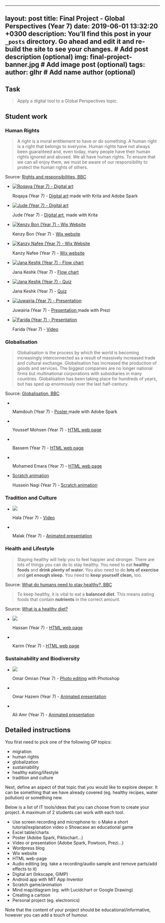 
---
layout: post
title:  Final Project - Global Perspectives (Year 7)
date:   2019-06-01 13:32:20 +0300
description: You’ll find this post in your `_posts` directory. Go ahead and edit it and re-build the site to see your changes. # Add post description (optional)
img: final-project-banner.jpg # Add image post (optional)
tags:
author: glhr # Add name author (optional)
---
## Task

> Apply a digital tool to a Global Perspectives topic.

## Student work

### Human Rights

> A right is a moral entitlement to have or do something. A human right is a right that belongs to everyone.
> Human rights have not always been guaranteed and, even today, many people have their human rights ignored and abused.
> We all have human rights. To ensure that we can all enjoy them, we must be aware of our responsibility to protect the human rights of others.

Source: [Rights and responsibilities, BBC](https://www.bbc.com/bitesize/guides/z93ck7h/revision/2)

<section class="slider">
<div class="flexslider">
  <ul class="slides">
    <li>
		<a target="_blank" href="{{site.baseurl}}/assets/img/final-project/roqaya.png">
			<img src="{{site.baseurl}}/assets/img/final-project/roqaya-thumb.jpg" alt="Roqaya (Year 7) - Digital art"/>
		</a>
		<p class="flex-caption">Roqaya (Year 7) -
			<a target="_blank" href="{{site.baseurl}}/assets/img/final-project/roqaya.png">Digital art</a>&nbsp;made with Krita and Adobe Spark
		</p>
    </li>
    <li>
		<a target="_blank" href="{{site.baseurl}}/assets/img/final-project/jude.png">
			<img class="lazy" data-src="{{site.baseurl}}/assets/img/final-project/jude-thumb.jpg" alt="Jude (Year 7) - Digital art"/>
		</a>
      <p class="flex-caption">Jude (Year 7) -
		  <a target="_blank" href="{{site.baseurl}}/assets/img/final-project/jude.png">
		  Digital art
		  </a>&nbsp;made with Krita
      </p>
    </li>
    <li>
      <a target="_blank" href="https://kemzybon.wixsite.com/mysite">
		<img class="lazy" data-src="{{site.baseurl}}/assets/img/final-project/kenzy-bon.png" alt="Kenzy Bon (Year 7) - Wix Website"/>
	  </a>
      <p class="flex-caption">Kenzy Bon (Year 7) -
      <a target="_blank" href="https://kemzybon.wixsite.com/mysite">
      Wix website
      </a>
      </p>
    </li>
    <li>
		<a target="_blank" href="https://kanzyalaanafee.wixsite.com/website">
			<img class="lazy" data-src="{{site.baseurl}}/assets/img/final-project/kanzy-nafee.png" alt="Kanzy Nafee (Year 7) - Wix Website"/>
		</a>
		<p class="flex-caption">Kanzy Nafee (Year 7) -
			<a target="_blank" href="https://kanzyalaanafee.wixsite.com/website">
			Wix website
			</a>
		</p>
    </li>
    <li>
		<a href='https://drive.google.com/file/d/1G2cat4ALq6Bma_nhWrgTKP2YouCJjP4z/view?usp=sharing'>
			<img class="lazy" data-src="{{site.baseurl}}/assets/img/final-project/jana.png" alt="Jana Keshk (Year 7) - Flow chart"/>
		</a>
		<p class="flex-caption">Jana Keshk (Year 7) - 
			<a href='https://drive.google.com/file/d/1G2cat4ALq6Bma_nhWrgTKP2YouCJjP4z/view?usp=sharing'>
			Flow chart
			</a>
		</p>
    </li>
    <li>
		<a href='https://quizizz.com/admin/quiz/5ced0ac7961f63001adde717/human-rights-by-jana-keshk?studentShare=true'>
			<img class="lazy" data-src="{{site.baseurl}}/assets/img/final-project/jana-quiz.png" alt="Jana Keshk (Year 7) - Quiz"/>
		</a>
		<p class="flex-caption">Jana Keshk (Year 7) - 
		  <a href='https://quizizz.com/admin/quiz/5ced0ac7961f63001adde717/human-rights-by-jana-keshk?studentShare=true'>
		  Quiz
		  </a>
		</p>
    </li>
    <li>
		<a href='https://prezi.com/p/hwhg7qeisiok/humans-rights/'>
			<img class="lazy" data-src="{{site.baseurl}}/assets/img/final-project/juwairia.png" alt="Juwairia (Year 7) - Presentation"/>
		</a>
		<p class="flex-caption">Juwairia (Year 7) - 
			<a href='https://prezi.com/p/hwhg7qeisiok/humans-rights/'>
			Presentation 
			</a>
			made with Prezi
		</p>
    </li>
    <li>
		<a href='https://drive.google.com/file/d/0ByidwRqpkmq5cEhpdERVaUVZTVl2MWZfQjdTbkFxYjNsRGhz/view?usp=sharing'>
			<img class="lazy" data-src="{{site.baseurl}}/assets/img/final-project/farida.png" alt="Farida (Year 7) - Presentation"/>
		</a>
		<p class="flex-caption">Farida (Year 7) - 
			<a href='https://drive.google.com/file/d/0ByidwRqpkmq5cEhpdERVaUVZTVl2MWZfQjdTbkFxYjNsRGhz/view?usp=sharing'>
			Video 
			</a>
		</p>
    </li>
  </ul>
</div>
</section>

### Globalisation

> Globalisation is the process by which the world is becoming increasingly interconnected as a result of massively increased trade and cultural exchange.
>  Globalisation has increased the production of goods and services. The biggest companies are no longer national firms but multinational corporations with subsidiaries in many countries.
> Globalisation has been taking place for hundreds of years, but has sped up enormously over the last half-century.

Source: [Globalisation, BBC](https://www.bbc.com/bitesize/guides/zxpn2p3/revision/1)

<div class="flexslider">
  <ul class="slides">
    <li>
		<a target="_blank" href="{{site.baseurl}}/assets/img/final-project/mohamed-mamdouh.png">
			<img class="lazy" data-src="{{site.baseurl}}/assets/img/final-project/mohamed-mamdouh-thumb.jpg" />
		</a>
		<p class="flex-caption"> Mamdouh (Year 7) - 
			<a target="_blank" href="{{site.baseurl}}/assets/img/final-project/mohamed-mamdouh.png">
			Poster 
			</a>made with Adobe Spark
		</p>
    </li>
    <li>
		<a href='https://thimbleprojects.org/roboticsintheworld/688710/'>
			<img class="lazy" data-src="{{site.baseurl}}/assets/img/final-project/youssef-mohsen.png" />
		</a>
		<p class="flex-caption">Youssef Mohsen (Year 7) - 
			<a href='https://thimbleprojects.org/roboticsintheworld/688710/'>HTML web page</a>
		</p>
    </li>
    <li>
		<a href='https://thimbleprojects.org/bassem10/690464'>
			<img class="lazy" data-src="{{site.baseurl}}/assets/img/final-project/bassem.png" />
		</a>
      <p class="flex-caption">Bassem (Year 7) - 
      <a href='https://thimbleprojects.org/bassem10/690464'>HTML web page</a>
      </p>
    </li>
    <li>
		<a href='https://thimbleprojects.org/mohamedemara123456/690700/'>
			<img class="lazy" data-src="{{site.baseurl}}/assets/img/final-project/emara.png" />
		</a>
		<p class="flex-caption">Mohamed Emara (Year 7) - 
			<a href='https://thimbleprojects.org/mohamedemara123456/690700/'>HTML web page</a>
		</p>
    </li>
    <li>
		<a href='https://scratch.mit.edu/projects/259720082'>Scratch animation</a>
			<img class="lazy" data-src="{{site.baseurl}}/assets/img/final-project/hussein-nagi.png" />
		</a>
		<p class="flex-caption">Hussein Nagi (Year 7) - 
			<a href='https://scratch.mit.edu/projects/259720082'>Scratch animation</a>
		</p>
    </li>
  </ul>
</div>

### Tradition and Culture

<div class="flexslider">
  <ul class="slides">
    <li>
		<a href='https://drive.google.com/file/d/1CGD9rsGpT5qc5bSCQQ70JA8AFXwD7nU-/view?usp=sharing'>
			<img src="{{site.baseurl}}/assets/img/final-project/hala.png" />
		</a>
		<p class="flex-caption">Hala (Year 7) - 
			<a href='https://drive.google.com/file/d/1CGD9rsGpT5qc5bSCQQ70JA8AFXwD7nU-/view?usp=sharing'>Video</a>
		</p>
    </li>
    <li>
		<a href='https://www.powtoon.com/online-presentation/fTBh6t0bbZG/?mode=movie'>
			<img class="lazy" data-src="{{site.baseurl}}/assets/img/final-project/malak.png" />
		</a>
		<p class="flex-caption">Malak (Year 7) - 
			<a href='https://www.powtoon.com/online-presentation/fTBh6t0bbZG/?mode=movie'>Animated presentation</a>
		</p>
    </li>
  </ul>
</div>

### Health and Lifestyle

> Staying healthy will help you to feel happier and stronger. There are lots of things you can do to stay healthy. You need to eat  **healthy foods**  and  **drink plenty of water.**  You also need to do  **lots of exercise**  and  **get enough sleep.**  You need to  **keep yourself clean,**  too.

Source: [What do humans need to stay healthy?, BBC](https://www.bbc.com/bitesize/articles/zxvkd2p)

> To keep healthy, it is vital to eat a **balanced diet**. This means eating foods that contain **nutrients** in the correct amount.

Source: [What is a healthy diet?](https://www.bbc.com/bitesize/articles/zmwvgdm)

<div class="flexslider">
  <ul class="slides">
    <li>
		<a href='https://thimbleprojects.org/hassankandil/689467'>
			<img src="{{site.baseurl}}/assets/img/final-project/hassan.png" />
		</a>
		<p class="flex-caption">Hassan (Year 7) - 
			<a href='https://thimbleprojects.org/hassankandil/689467'>HTML web page</a>
		</p>
    </li>
    <li>
		<a href='https://thimbleprojects.org/karimkayar/689465'>
			<img class="lazy" data-src="{{site.baseurl}}/assets/img/final-project/karim.png" />
		</a>
		<p class="flex-caption">Karim (Year 7) - 
			<a href='https://thimbleprojects.org/karimkayar/689465'>HTML web page</a>
		</p>
    </li>
  </ul>
</div>

### Sustainability and Biodiversity

<div class="flexslider">
  <ul class="slides">
    <li>
		<a href='{{site.baseurl}}/assets/img/final-project/omar-omran.png'>
			<img src="{{site.baseurl}}/assets/img/final-project/omar-omran-thumb.jpg" />
		</a>
		<p class="flex-caption">Omar Omran (Year 7) - 
			<a href='{{site.baseurl}}/assets/img/final-project/omar-omran.png'>Photo editing</a> with Photoshop
		</p>
    </li>
    <li>
		<a href='https://biteable.com/watch/fish-migration-2283263'>
			<img class="lazy" data-src="{{site.baseurl}}/assets/img/final-project/omar-hazem.png" />
		</a>
		<p class="flex-caption">Omar Hazem (Year 7) - 
			<a href='https://biteable.com/watch/fish-migration-2283263'>Animated presentation</a>
		</p>
    </li>
    <li>
		<a href='https://biteable.com/watch/bird-migration-copy-2283261'>
			<img class="lazy" data-src="{{site.baseurl}}/assets/img/final-project/ali-amr.png" />
		</a>
		<p class="flex-caption">Ali Amr (Year 7) - 
			<a href='https://biteable.com/watch/bird-migration-copy-2283261'>Animated presentation</a>
		</p>
    </li>
  </ul>
</div>

## Detailed instructions

You first need to pick one of the following GP topics:
-	migration
-	human rights
-	globalization
-	sustainability
-	healthy eating/lifestyle
-	tradition and culture

Next, define an aspect of that topic that you would like to explore deeper. It can be something that we have already covered (eg. healthy recipes, water pollution) or something new.

Below is a list of IT tools/ideas that you can choose from to create your project. A maximum of 2 students can work with each tool.
-	Use screen recording and microphone to:
o	Make a short tutorial/explanation video
o	Showcase an educational game
-	Excel table/charts
-	Poster (Adobe Spark, Piktochart…) 
-	Video or presentation (Adobe Spark, Powtoon, Prezi…) 
-	Wordpress blog
-	Wix website
-	HTML web-page
-	Audio editing (eg. take a recording/audio sample and remove parts/add effects to it)
-	Digital art (Inkscape, GIMP)
-	Android app with MIT App Inventor
-	Scratch game/animation
-	Mind map/diagram (eg. with Lucidchart or Google Drawing)
-	Creating a cartoon
-	Personal project (eg. electronics)

Note that the content of your project should be educational/informative, however you can add a touch of humour. 
